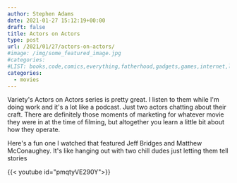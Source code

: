 ```yaml
---
author: Stephen Adams
date: 2021-01-27 15:12:19+00:00
draft: false
title: Actors on Actors
type: post
url: /2021/01/27/actors-on-actors/
#image: /img/some_featured_image.jpg
#categories:
#LIST: books,code,comics,everything,fatherhood,gadgets,games,internet,life,movies,music,nerd,podcasting,politics,random,science,tech,tv,video,work,writing
categories:
  - movies
---
```


Variety's Actors on Actors series is pretty great. I listen to them while I'm doing work and it's a lot like a podcast. Just two actors chatting about their craft. There are definitely those moments of marketing for whatever movie they were in at the time of filming, but altogether you learn a little bit about how they operate.

Here's a fun one I watched that featured Jeff Bridges and Matthew McConaughey. It's like hanging out with two chill dudes just letting them tell stories

{{< youtube id="pmqtyVE290Y">}}